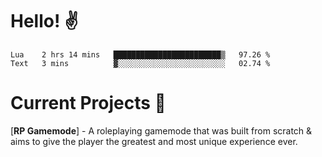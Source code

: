 # Hello! ✌️

<!--START_SECTION:waka-->
```text
Lua    2 hrs 14 mins   ████████████████████████▒   97.26 % 
Text   3 mins          ▓░░░░░░░░░░░░░░░░░░░░░░░░   02.74 % 
```
<!--END_SECTION:waka-->

# Current Projects 🎨
[**RP Gamemode**] - A roleplaying gamemode that was built from scratch & aims to give the player the greatest and most unique experience ever.
